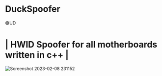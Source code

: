 # DuckSpoofer
<g-emoji class="g-emoji" alias="green_circle" fallback-src="https://github.githubassets.com/images/icons/emoji/unicode/1f7e2.png">🟢UD</g-emoji>
# | HWID Spoofer for all motherboards written in c++ |
![Screenshot 2023-02-08 231152](https://user-images.githubusercontent.com/122778332/217732522-7db17e8a-4f46-4080-87ca-ca3cbcdaa367.png)







































